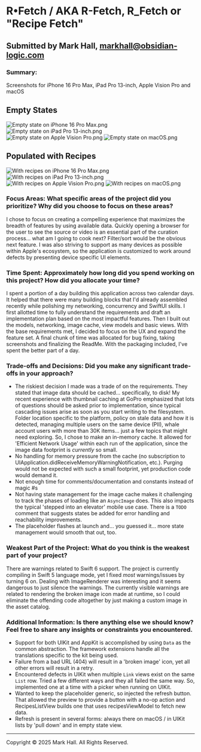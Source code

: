 # R•Fetch / AKA R-Fetch, R_Fetch or "Recipe Fetch"

## Submitted by Mark Hall, markhall@obsidian-logic.com

### Summary:
Screenshots for iPhone 16 Pro Max, iPad Pro 13-inch, Apple Vision Pro and macOS
## Empty States
![Empty state on iPhone 16 Pro Max.png](<./Resources/Empty State/iPhone 16 Pro Max.png>)
![Empty state on iPad Pro 13-inch.png](<./Resources/Empty State/iPad Pro 13-inch.png>)
![Empty state on Apple Vision Pro.png](<./Resources/Empty State/Apple Vision Pro.png>)
![Empty state on macOS.png](<./Resources/Empty State/macOS.png>)
## Populated with Recipes
![With recipes on iPhone 16 Pro Max.png](<./Resources/Populated/iPhone 16 Pro Max.png>)
![With recipes on iPad Pro 13-inch.png](<./Resources/Populated/iPad Pro 13-inch.png>)
![With recipes on Apple Vision Pro.png](<./Resources/Populated/Apple Vision Pro.png>)
![With recipes on macOS.png](<./Resources/Populated/macOS.png>)

### Focus Areas: What specific areas of the project did you prioritize? Why did you choose to focus on these areas?
I chose to focus on creating a compelling experience that maximizes the breadth of features by using available data. Quickly opening a browser for the user to see the source or video is an essential part of the curation process... what am I going to cook next? Filter/sort would be the obvious next feature. I was also striving to support as many devices as possible within Apple's ecosystem, so the application is customized to work around defects by presenting device specific UI elements.

### Time Spent: Approximately how long did you spend working on this project? How did you allocate your time?
I spent a portion of a day building this application across two calendar days. It helped that there were many building blocks that I'd already assembled recently while polishing my networking, concurrency and SwiftUI skills. I first allotted time to fully understand the requirements and draft an implementation plan based on the most impactful features. Then I built out the models, networking, image cache, view models and basic views. With the base requirements met, I decided to focus on the UX and expand the feature set. A final chunk of time was allocated for bug fixing, taking screenshots and finalizing the ReadMe. With the packaging included, I've spent the better part of a day.

### Trade-offs and Decisions: Did you make any significant trade-offs in your approach?
- The riskiest decision I made was a trade of on the requirements. They stated that image data should be cached... specifically, to disk! My recent experience with thumbnail caching at GoPro emphasized that lots of questions should be asked prior to implementation, since typical cascading issues arise as soon as you start writing to the filesystem. Folder location specific to the platform, policy on stale data and how it is detected, managing multiple users on the same device (PII), whale account users with more than 30K items... just a few topics that might need exploring. So, I chose to make an in-memory cache. It allowed for 'Efficient Network Usage' within each run of the application, since the image data footprint is _currently_ so small. 
- No handling for memory pressure from the cache (no subscription to UIApplication.didReceiveMemoryWarningNotification, etc.). Purging would not be expected with such a small footprint, yet production code would demand it.
- Not enough time for comments/documentation and constants instead of magic #s
- Not having state management for the image cache makes it challenging to track the phases of loading like an `AsyncImage` does. This also impacts the typical 'stepped into an elevator' mobile use case. There is a `TODO` comment that suggests states be added for error handling and reachability improvements.
- The placeholder flashes at launch and... you guessed it... more state management would smooth that out, too.

### Weakest Part of the Project: What do you think is the weakest part of your project?
There are warnings related to Swift 6 support. The project is currently compiling in Swift 5 language mode, yet I fixed _most_ warnings/issues by turning 6 on. Dealing with ImageRenderer was interesting and it seems dangerous to just silence the warnings. The currently visible warnings are related to rendering the broken image icon made at runtime, so I could eliminate the offending code altogether by just making a custom image in the asset catalog.

### Additional Information: Is there anything else we should know? Feel free to share any insights or constraints you encountered.
- Support for both UIKit and AppKit is accomplished by using `Data` as the common abstraction. The framework extensions handle all the translations specific to the kit being used.
- Failure from a bad URL (404) will result in a 'broken image' icon, yet all other errors will result in a retry.
- Encountered defects in UIKit when multiple `Link` views exist on the same `List` row. Tried a few different ways and they all failed the same way. So, implemented one at a time with a picker when running on UIKit.
- Wanted to keep the placeholder generic, so injected the refresh button. That allowed the preview to provide a button with a no-op action and RecipesListView builds one that uses recipesViewModel to fetch new data.
- Refresh is present in several forms: always there on macOS / in UIKit lists by 'pull down' and in empty state view.


---

Copyright © 2025 Mark Hall. All Rights Reserved.
